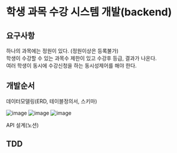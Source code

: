 # 학생 과목 수강 시스템 개발(backend)

## 요구사항
하나의 과목에는 정원이 있다. (정원이상은 등록불가) <br>
학생이 수강할 수 있는 과목수 제한이 있고 수강후 등급, 결과가 나온다. <br>
여러 학생이 동시에 수강신청을 하는 동시성제어를 해야 한다. <br>

## 개발순서
데이터모델링(ERD, 테이블정의서, 스키마)<br>

![image](https://github.com/MyoungSoo7/tdd-start/assets/13523622/54b4dd5b-6cd5-4648-846c-459b7bc0bca7)
![image](https://github.com/MyoungSoo7/tdd-start/assets/13523622/466434ce-6a5d-4e05-b05a-a724f2dbaf3e)
![image](https://github.com/MyoungSoo7/tdd-start/assets/13523622/d72e50b1-eb28-4354-955d-2e8f2205989b)



API 설계(노션)<br>

## TDD




